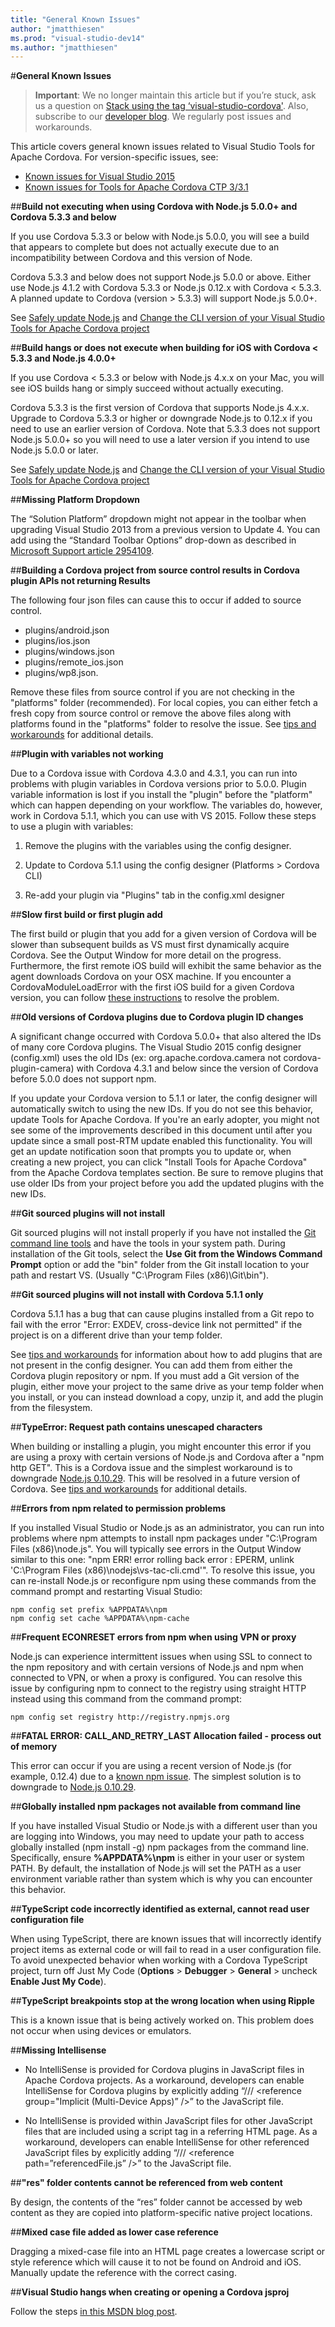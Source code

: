 ```yaml
---
title: "General Known Issues"
author: "jmatthiesen"
ms.prod: "visual-studio-dev14"
ms.author: "jmatthiesen"
---
```


#**General Known Issues**

> **Important**: We no longer maintain this article but if you’re stuck, ask us a question on [Stack using the tag ‘visual-studio-cordova'](http://stackoverflow.com/questions/tagged/visual-studio-cordova). Also, subscribe to our [developer blog](http://microsoft.github.io/vstacoblog/). We regularly post issues and workarounds.

This article covers general known issues related to Visual Studio Tools for Apache Cordova. For version-specific issues, see:

- [Known issues for Visual Studio 2015](./known-issues-vs2015.md)
- [Known issues for Tools for Apache Cordova CTP 3/3.1](./known-issues-vs2013.md)

##**Build not executing when using Cordova with Node.js 5.0.0+ and Cordova 5.3.3 and below**

If you use Cordova 5.3.3 or below with Node.js 5.0.0, you will see a build that appears to complete but does not actually execute due to an incompatibility between Cordova and this version of Node.

Cordova 5.3.3 and below does not support Node.js 5.0.0 or above. Either use Node.js 4.1.2 with Cordova 5.3.3 or Node.js 0.12.x with Cordova < 5.3.3. A planned update to Cordova (version > 5.3.3) will support Node.js 5.0.0+.

See [Safely update Node.js](./develop-apps/change-node-version.md) and [Change the CLI version of your Visual Studio Tools for Apache Cordova project](../change-cordova-version/change-cli-version.md)

##**Build hangs or does not execute when building for iOS with Cordova < 5.3.3 and Node.js 4.0.0+**

If you use Cordova < 5.3.3 or below with Node.js 4.x.x on your Mac, you will see iOS builds hang or simply succeed without actually executing.

Cordova 5.3.3 is the first version of Cordova that supports Node.js 4.x.x. Upgrade to Cordova 5.3.3 or higher or downgrade Node.js to 0.12.x if you need to use an earlier version of Cordova.  Note that 5.3.3 does not support Node.js 5.0.0+ so you will need to use a later version if you intend to use Node.js 5.0.0 or later.

See [Safely update Node.js](../change-cordova-version/change-node-version.md) and [Change the CLI version of your Visual Studio Tools for Apache Cordova project](#change-cli-version.md)

##**Missing Platform Dropdown**

The “Solution Platform” dropdown might not appear in the toolbar when upgrading Visual Studio 2013 from a previous version to Update 4. You can add using the “Standard Toolbar Options” drop-down as described in [Microsoft Support article 2954109](http://support.microsoft.com/kb/2954109).

##**Building a Cordova project from source control results in Cordova plugin APIs not returning Results**

The following four json files can cause this to occur if added to source control.

- plugins/android.json
- plugins/ios.json
- plugins/windows.json
- plugins/remote_ios.json
- plugins/wp8.json.

Remove these files from source control if you are not checking in the "platforms" folder (recommended). For local copies, you can either fetch a fresh copy from source control or remove the above files along with platforms found in the "platforms" folder to resolve the issue. See [tips and workarounds](../tips-and-workarounds/general-tips.md) for additional details.

##**Plugin with variables not working**

Due to a Cordova issue with Cordova 4.3.0 and 4.3.1, you can run into problems with plugin variables in Cordova versions prior to 5.0.0. Plugin variable information is lost if you install the "plugin" before the "platform" which can happen depending on your workflow. The variables do, however, work in Cordova 5.1.1, which you can use with VS 2015. Follow these steps to use a plugin with variables:

 1. Remove the plugins with the variables using the config designer.

 2. Update to Cordova 5.1.1 using the config designer (Platforms > Cordova CLI)

 3. Re-add your plugin via "Plugins" tab in the config.xml designer

##**Slow first build or first plugin add**

The first build or plugin that you add for a given version of Cordova will be slower than subsequent builds as VS must first dynamically acquire Cordova. See the Output Window for more detail on the progress. Furthermore, the first remote iOS build will exhibit the same behavior as the agent downloads Cordova on your OSX machine. If you encounter a CordovaModuleLoadError with the first iOS build for a given Cordova version, you can follow [these instructions](../tips-and-workarounds/ios-readme.md) to resolve the problem.

##**Old versions of Cordova plugins due to Cordova plugin ID changes**

A significant change occurred with Cordova 5.0.0+ that also altered the IDs of many core Cordova plugins. The Visual Studio 2015 config designer (config.xml) uses the old IDs (ex: org.apache.cordova.camera not cordova-plugin-camera) with Cordova 4.3.1 and below since the version of Cordova before 5.0.0 does not support npm.

If you update your Cordova version to 5.1.1 or later, the config designer will automatically switch to using the new IDs. If you do not see this behavior, update Tools for Apache Cordova. If you're an early adopter, you might not see some of the improvements described in this document until after you update since a small post-RTM update enabled this functionality. You will get an update notification soon that prompts you to update or, when creating a new project, you can click "Install Tools for Apache Cordova" from the Apache Cordova templates section. Be sure to remove plugins that use older IDs from your project before you add the updated plugins with the new IDs.

##**Git sourced plugins will not install**

Git sourced plugins will not install properly if you have not installed the [Git command line tools](http://www.git-scm.com/downloads) and have the tools in your system path. During installation of the Git tools, select the **Use Git from the Windows Command Prompt** option or add the "bin" folder from the Git install location to your path and restart VS. (Usually "C:\Program Files (x86)\Git\bin").

##**Git sourced plugins will not install with Cordova 5.1.1 only**

Cordova 5.1.1 has a bug that can cause plugins installed from a Git repo to fail with the error "Error: EXDEV, cross-device link not permitted" if the project is on a different drive than your temp folder.

See [tips and workarounds](../tips-and-workarounds/general-tips.md) for information about how to add plugins that are not present in the config designer. You can add them from either the Cordova plugin repository or npm. If you must add a Git version of the plugin, either move your project to the same drive as your temp folder when you install, or you can instead download a copy, unzip it, and add the plugin from the filesystem.

##**TypeError: Request path contains unescaped characters**

When building or installing a plugin, you might encounter this error if you are using a proxy with certain versions of Node.js and Cordova after a "npm http GET". This is a Cordova issue and the simplest workaround is to downgrade [Node.js 0.10.29](http://nodejs.org/dist/v0.10.29/). This will be resolved in a future version of Cordova. See [tips and workarounds](../tips-and-workarounds/general-tips.md) for additional details.

##**Errors from npm related to permission problems**

If you installed Visual Studio or Node.js as an administrator, you can run into problems where npm attempts to install npm packages under "C:\Program Files (x86)\node.js". You will typically see errors in the Output Window similar to this one: "npm ERR! error rolling back error : EPERM, unlink 'C:\Program Files (x86)\nodejs\vs-tac-cli.cmd'". To resolve this issue, you can re-install Node.js or reconfigure npm using these commands from the command prompt and restarting Visual Studio:

```
npm config set prefix %APPDATA%\npm
npm config set cache %APPDATA%\npm-cache
```

##**Frequent ECONRESET errors from npm when using VPN or proxy**

Node.js can experience intermittent issues when using SSL to connect to the npm repository and with certain versions of Node.js and npm when connected to VPN, or when a proxy is configured. You can resolve this issue by configuring npm to connect to the registry using straight HTTP instead using this command from the command prompt:

```
npm config set registry http://registry.npmjs.org
```

##**FATAL ERROR: CALL_AND_RETRY_LAST Allocation failed - process out of memory**

This error can occur if you are using a recent version of Node.js (for example, 0.12.4) due to a [known npm issue](https://github.com/npm/npm/issues/8019). The simplest solution is to downgrade to [Node.js 0.10.29](http://nodejs.org/dist/v0.10.29/).

##**Globally installed npm packages not available from command line**

If you have installed Visual Studio or Node.js with a different user than you are logging into Windows, you may need to update your path to access globally installed (npm install -g) npm packages from the command line. Specifically, ensure **%APPDATA%\npm** is either in your user or system PATH. By default, the installation of Node.js will set the PATH as a user environment variable rather than system which is why you can encounter this behavior.

##**TypeScript code incorrectly identified as external, cannot read user configuration file**

When using TypeScript, there are known issues that will incorrectly identify project items as external code or will fail to read in a user configuration file. To avoid unexpected behavior when working with a Cordova TypeScript project, turn off Just My Code (**Options** > **Debugger** > **General** > uncheck **Enable Just My Code**).

##**TypeScript breakpoints stop at the wrong location when using Ripple**

This is a known issue that is being actively worked on. This problem does not occur when using devices or emulators.

##**Missing Intellisense**

* No IntelliSense is provided for Cordova plugins in JavaScript files in Apache Cordova projects. As a workaround, developers can enable IntelliSense for Cordova plugins by explicitly adding “/// &lt;reference group="Implicit (Multi-Device Apps)” /&gt;” to the JavaScript file.

* No IntelliSense is provided within JavaScript files for other JavaScript files that are included using a script tag in a referring HTML page. As a workaround, developers can enable IntelliSense for other referenced JavaScript files by explicitly adding “/// &lt;reference path=”referencedFile.js” /&gt;” to the JavaScript file.

##**"res" folder contents cannot be referenced from web content**

By design, the contents of the “res” folder cannot be accessed by web content as they are copied into platform-specific native project locations.

##**Mixed case file added as lower case reference**

Dragging a mixed-case file into an HTML page creates a lowercase script or style reference which will cause it to not be found on Android and iOS. Manually update the reference with the correct casing.

##**Visual Studio hangs when creating or opening a Cordova jsproj**

Follow the steps [in this MSDN blog post](https://social.msdn.microsoft.com/Forums/en-US/0e5115ca-83a7-4294-8740-289b3f453fca/rtm-known-issue-package-load-failure-when-creating-a-windows-app-project-with-javascript-or-hang).
